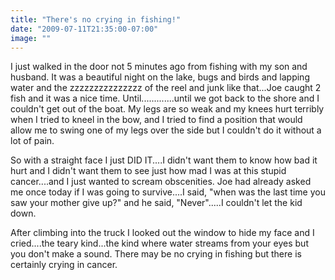 ```yaml
---
title: "There's no crying in fishing!"
date: "2009-07-11T21:35:00-07:00"
image: ""
---
```


I just walked in the door not 5 minutes ago from fishing with my son and husband. It was a beautiful night on the lake, bugs and birds and lapping water and the zzzzzzzzzzzzzzz of the reel and junk like that...Joe caught 2 fish and it was a nice time. Until.............until we got back to the shore and I couldn't get out of the boat. My legs are so weak and my knees hurt terribly when I tried to kneel in the bow, and I tried to find a position that would allow me to swing one of my legs over the side but I couldn't do it without a lot of pain. 

So with a straight face I just DID IT....I didn't want them to know how bad it hurt and I didn't want them to see just how mad I was at this stupid cancer....and I just wanted to scream obscenities. Joe had already asked me once today if I was going to survive....I said, "when was the last time you saw your mother give up?" and he said, "Never".....I couldn't let the kid down.

After climbing into the truck I looked out the window to hide my face and I cried....the teary kind...the kind where water streams from your eyes but you don't make a sound. There may be no crying in fishing but there is certainly crying in cancer.